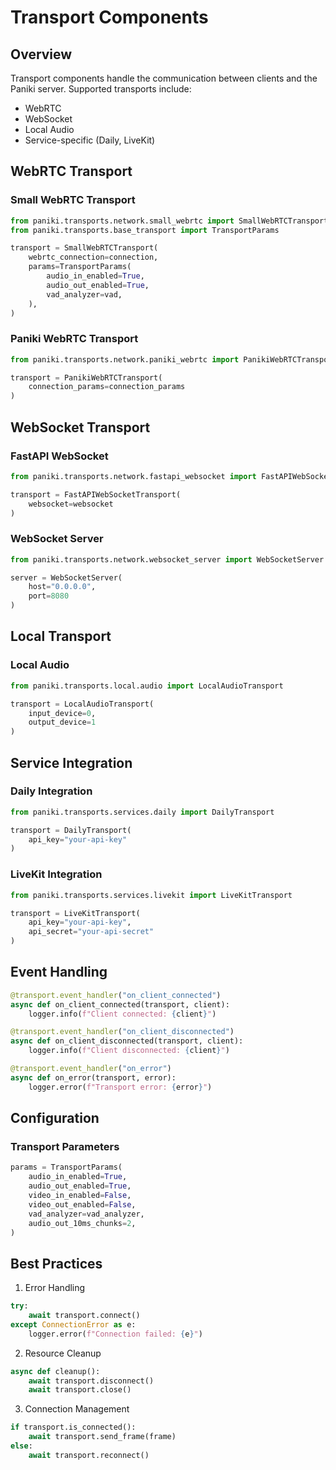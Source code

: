 # Transport Components

## Overview

Transport components handle the communication between clients and the Paniki server. Supported transports include:
- WebRTC
- WebSocket
- Local Audio
- Service-specific (Daily, LiveKit)

## WebRTC Transport

### Small WebRTC Transport

```python
from paniki.transports.network.small_webrtc import SmallWebRTCTransport
from paniki.transports.base_transport import TransportParams

transport = SmallWebRTCTransport(
    webrtc_connection=connection,
    params=TransportParams(
        audio_in_enabled=True,
        audio_out_enabled=True,
        vad_analyzer=vad,
    ),
)
```

### Paniki WebRTC Transport

```python
from paniki.transports.network.paniki_webrtc import PanikiWebRTCTransport

transport = PanikiWebRTCTransport(
    connection_params=connection_params
)
```

## WebSocket Transport

### FastAPI WebSocket

```python
from paniki.transports.network.fastapi_websocket import FastAPIWebSocketTransport

transport = FastAPIWebSocketTransport(
    websocket=websocket
)
```

### WebSocket Server

```python
from paniki.transports.network.websocket_server import WebSocketServer

server = WebSocketServer(
    host="0.0.0.0",
    port=8080
)
```

## Local Transport

### Local Audio

```python
from paniki.transports.local.audio import LocalAudioTransport

transport = LocalAudioTransport(
    input_device=0,
    output_device=1
)
```

## Service Integration

### Daily Integration

```python
from paniki.transports.services.daily import DailyTransport

transport = DailyTransport(
    api_key="your-api-key"
)
```

### LiveKit Integration

```python
from paniki.transports.services.livekit import LiveKitTransport

transport = LiveKitTransport(
    api_key="your-api-key",
    api_secret="your-api-secret"
)
```

## Event Handling

```python
@transport.event_handler("on_client_connected")
async def on_client_connected(transport, client):
    logger.info(f"Client connected: {client}")

@transport.event_handler("on_client_disconnected")
async def on_client_disconnected(transport, client):
    logger.info(f"Client disconnected: {client}")

@transport.event_handler("on_error")
async def on_error(transport, error):
    logger.error(f"Transport error: {error}")
```

## Configuration

### Transport Parameters

```python
params = TransportParams(
    audio_in_enabled=True,
    audio_out_enabled=True,
    video_in_enabled=False,
    video_out_enabled=False,
    vad_analyzer=vad_analyzer,
    audio_out_10ms_chunks=2,
)
```

## Best Practices

1. Error Handling
```python
try:
    await transport.connect()
except ConnectionError as e:
    logger.error(f"Connection failed: {e}")
```

2. Resource Cleanup
```python
async def cleanup():
    await transport.disconnect()
    await transport.close()
```

3. Connection Management
```python
if transport.is_connected():
    await transport.send_frame(frame)
else:
    await transport.reconnect()
```